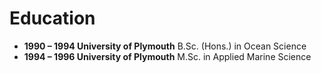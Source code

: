 # Education

- **1990 – 1994 University of Plymouth** B.Sc. (Hons.) in Ocean Science
- **1994 – 1996 University of Plymouth** M.Sc. in Applied Marine Science